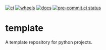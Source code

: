 [![ci](https://github.com/theendlessriver13/template/actions/workflows/ci.yaml/badge.svg)](https://github.com/theendlessriver13/template/actions/workflows/ci.yaml)
[![wheels](https://github.com/theendlessriver13/template/actions/workflows/wheels.yaml/badge.svg)](https://github.com/theendlessriver13/template/actions/workflows/wheels.yaml)
[![docs](https://github.com/theendlessriver13/template/actions/workflows/docs.yaml/badge.svg)](https://github.com/theendlessriver13/template/actions/workflows/docs.yaml)
[![pre-commit.ci status](https://results.pre-commit.ci/badge/github/theendlessriver13/template/main.svg)](https://results.pre-commit.ci/latest/github/theendlessriver13/template/main)

# template

A template repository for python projects.
